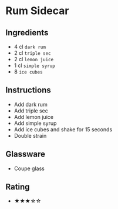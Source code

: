 # Rum Sidecar

## Ingredients
- 4 cl `dark rum`
- 2 cl `triple sec`
- 2 cl `lemon juice`
- 1 cl `simple syrup`
- 8 `ice cubes`

## Instructions
- Add dark rum
- Add triple sec
- Add lemon juice
- Add simple syrup
- Add ice cubes and shake for 15 seconds
- Double strain

## Glassware
- Coupe glass

## Rating
- ★★★☆☆